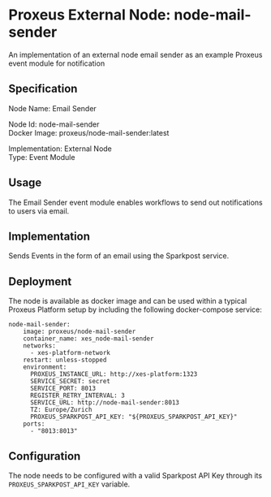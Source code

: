 # Proxeus External Node: node-mail-sender
An implementation of an external node email sender as an example Proxeus event module for notification
## Specification

Node Name: Email Sender  

Node Id: node-mail-sender  
Docker Image: proxeus/node-mail-sender:latest  

Implementation: External Node  
Type: Event Module

## Usage

The Email Sender event module enables workflows to send out notifications to users via email.

## Implementation

Sends Events in the form of an email using the Sparkpost service.

## Deployment

The node is available as docker image and can be used within a typical Proxeus Platform setup by including the following docker-compose service:

```
node-mail-sender:
    image: proxeus/node-mail-sender
    container_name: xes_node-mail-sender
    networks:
      - xes-platform-network
    restart: unless-stopped
    environment:
      PROXEUS_INSTANCE_URL: http://xes-platform:1323
      SERVICE_SECRET: secret
      SERVICE_PORT: 8013
      REGISTER_RETRY_INTERVAL: 3
      SERVICE_URL: http://node-mail-sender:8013
      TZ: Europe/Zurich
      PROXEUS_SPARKPOST_API_KEY: "${PROXEUS_SPARKPOST_API_KEY}"
    ports:
      - "8013:8013"
```

## Configuration

The node needs to be configured with a valid Sparkpost API Key through its ```PROXEUS_SPARKPOST_API_KEY``` variable.
